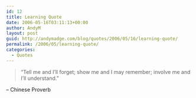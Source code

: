 ```yaml
---
id: 12
title: Learning Quote
date: 2006-05-16T03:11:13+00:00
author: AndyM
layout: post
guid: http://andymadge.com/blog/quotes/2006/05/16/learning-quote/
permalink: /2006/05/learning-quote/
categories:
  - Quotes
---
```

> “Tell me and I&#8217;ll forget; show me and I may remember; involve me and I&#8217;ll understand.”

&#8211; Chinese Proverb